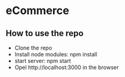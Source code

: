 # eCommerce

## How to use the repo

- Clone the repo
- Install node modules: npm install
- start server: npm start
- Opel http://localhost:3000 in the browser